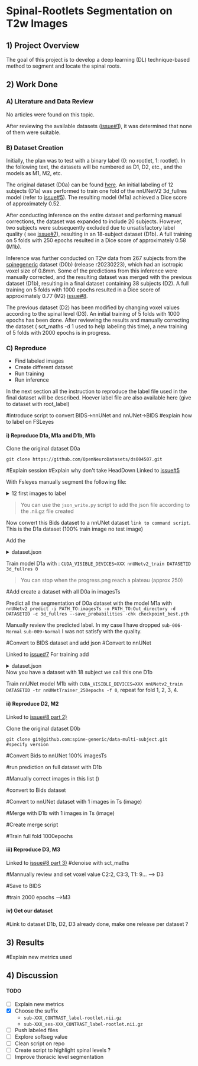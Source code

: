 # Spinal-Rootlets Segmentation on T2w Images

## 1) Project Overview

The goal of this project is to develop a deep learning (DL) technique-based method to segment and locate the spinal
roots.

## 2) Work Done

### A) Literature and Data Review

No articles were found on this topic.

After reviewing the available
datasets ([issue#1](https://github.com/ivadomed/model-spinal-rootlets/issues/1#issue-1706345176)), it was determined
that none of them were suitable.

### B) Dataset Creation

Initially, the plan was to test with a binary label (0: no rootlet, 1: rootlet). In the following text, the datasets
will be numbered as D1, D2, etc., and the models as M1, M2, etc.

The original dataset (D0a) can be found [here](https://openneuro.org/datasets/ds004507/versions/1.0.1). An initial labeling of
12 subjects (D1a) was performed to train one fold of the nnUNetV2 3d_fullres model (refer
to [issue#5](https://github.com/ivadomed/model-spinal-rootlets/issues/5)). The resulting model (M1a) achieved a Dice
score of approximately 0.52.

After conducting inference on the entire dataset and performing manual corrections, the dataset was expanded to include
20 subjects. However, two subjects were subsequently excluded due to unsatisfactory label quality (
see [issue#7](https://github.com/ivadomed/model-spinal-rootlets/issues/7)), resulting in an 18-subject dataset (D1b). A
full training on 5 folds with 250 epochs resulted in a Dice score of approximately 0.58 (M1b).

Inference was further conducted on T2w data from 267 subjects from
the [spinegeneric](https://github.com/spine-generic/data-multi-subject#spine-generic-public-database-multi-subject)
dataset (D0b) (release r20230223), which had an isotropic voxel size of 0.8mm. Some of the predictions from this inference were
manually corrected, and the resulting dataset was merged with the previous dataset (D1b), resulting in a final dataset
containing 38 subjects (D2). A full training on 5 folds with 1000 epochs resulted in a Dice score of approximately
0.77 (M2) [issue#8](https://github.com/ivadomed/model-spinal-rootlets/issues/8).

The previous dataset (D2) has been modified by changing voxel values according to the spinal level (D3). An initial
training of 5 folds with 1000 epochs has been done. After reviewing the results and manually correcting the dataset (
sct_maths -d 1 used to help labeling this time), a new training of 5 folds with 2000 epochs is in progress.

### C) Reproduce
- Find labeled images 
- Create different dataset 
- Run training 
- Run inference 

In the next section all the instruction to reproduce the label file used in the final dataset will be described. Hoever label file are also available here (give to dataset with root_label)

#introduce script to convert BIDS->nnUNet and nnUNet->BIDS
#explain how to label on FSLeyes 

#### i) Reproduce D1a, M1a and D1b, M1b
Clone the original dataset D0a
```
git clone https://github.com/OpenNeuroDatasets/ds004507.git
```
#Explain session
#Explain why don't take HeadDown 
Linked to [issue#5](https://github.com/ivadomed/model-spinal-rootlets/issues/5)

With Fsleyes manually segment the following file: 
<details>
<summary>12 first images to label</summary>
```
sub-002_ses-headNormal_T2w_root-manual.nii.gz	
sub-002_ses-headUp_T2w_root-manual.nii.gz	
sub-003_ses-headNormal_T2w_root-manual.nii.gz
sub-003_ses-headUp_T2w_root-manual.nii.gz
sub-004_ses-headNormal_T2w_root-manual.nii.gz	
sub-004_ses-headUp_T2w_root-manual.nii.gz
sub-005_ses-headNormal_T2w_root-manual.nii.gz
sub-005_ses-headUp_T2w_root-manual.nii.gz
sub-006_ses-headNormal_T2w_root-manual.nii.gz
sub-006_ses-headUp_T2w_root-manual.nii.gz
sub-007_ses-headNormal_T2w_root-manual.nii.gz
sub-007_ses-headUp_T2w_root-manual.nii.gz
```
</details>

> You can use the `json_write.py` script to add the json file according to the .nii.gz file created

Now convert this Bids dataset to a nnUNet dataset `link to command script`. 
This is the D1a dataset (100% train image no test image)

Add the 
<details>
<summary>dataset.json</summary>
```
{
    "channel_names": {
        "0": "T2w"
    },
    "labels": {
        "background": 0,
        "label": 1
    },
    "numTraining": 12,
    "file_ending": ".nii.gz",
    "overwrite_image_reader_writer": "SimpleITKIO"
}
```
</details>

Train model D1a with : `CUDA_VISIBLE_DEVICES=XXX nnUNetv2_train DATASETID 3d_fullres 0`

> You can stop when the progress.png reach a plateau (approx 250)

#Add create a dataset with all D0a in imagesTs

Predict all the segmentation of D0a dataset with the model M1a with `nnUNetv2_predict -i PATH_TO:imagesTs -o PATH_TO:Out_directory -d DATASETID -c 3d_fullres --save_probabilities -chk checkpoint_best.pth`

Manually review the predicted label. In my case I have dropped `sub-006-Normal` `sub-009-Normal` I was not satisfy with the quality. 

#Convert to BIDS dataset and add json
#Convert to nnUNet

Linked to [issue#7](https://github.com/ivadomed/model-spinal-rootlets/issues/7)
For training add
<details>
<summary>dataset.json</summary>
```
{
    "channel_names": {
        "0": "T2w"
    },
    "labels": {
        "background": 0,
        "label": 1
    },
    "numTraining": 18,
    "file_ending": ".nii.gz",
    "overwrite_image_reader_writer": "SimpleITKIO"
}
```
</details>
Now you have a dataset with 18 subject we call this one D1b


Train nnUNet model M1b with `CUDA_VISIBLE_DEVICES=XXX nnUNetv2_train DATASETID -tr nnUNetTrainer_250epochs -f 0`, repeat for fold 1, 2, 3, 4.

#### ii) Reproduce D2, M2 

Linked to [issue#8 part 2)](https://github.com/ivadomed/model-spinal-rootlets/issues/8)

Clone the original dataset D0b
```
git clone git@github.com:spine-generic/data-multi-subject.git
#specify version
```
#Convert Bids to nnUNet 100% imagesTs

#run prediction on full dataset with D1b 

#Manually correct images in this list ()

#convert to Bids dataset 

#Convert to nnUNet dataset with 1 images in Ts (image)

#Merge with D1b with 1 images in Ts (image)

#Create merge script

#Train full fold 1000epochs 

#### iii) Reproduce D3, M3

Linked to [issue#8 part 3)](https://github.com/ivadomed/model-spinal-rootlets/issues/8)
#denoise with sct_maths

#Mannually review and set voxel value C2:2, C3:3, T1: 9... --> D3

#Save to BIDS 

#train 2000 epochs -->M3

#### iv) Get our dataset 

#Link to dataset D1b, D2, D3 already done, make one release per dataset ? 

## 3) Results 
#Explain new metrics used 

## 4) Discussion
#### TODO
- [ ] Explain new metrics 
- [x] Choose the suffix 
  - `sub-XXX_CONTRAST_label-rootlet.nii.gz`
  - `sub-XXX_ses-XXX_CONTRAST_label-rootlet.nii.gz`
- [ ] Push labeled files 
- [ ] Explore softseg value 
- [ ] Clean script on repo
- [ ] Create script to highlight spinal levels ?
- [ ] Improve thoracic level segmentation 
